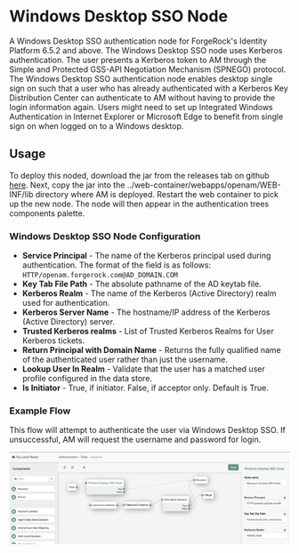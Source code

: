 <!--
 * The contents of this file are subject to the terms of the Common Development and
 * Distribution License (the License). You may not use this file except in compliance with the
 * License.
 *
 * You can obtain a copy of the License at legal/CDDLv1.0.txt. See the License for the
 * specific language governing permission and limitations under the License.
 *
 * When distributing Covered Software, include this CDDL Header Notice in each file and include
 * the License file at legal/CDDLv1.0.txt. If applicable, add the following below the CDDL
 * Header, with the fields enclosed by brackets [] replaced by your own identifying
 * information: "Portions copyright [year] [name of copyright owner]".
 *
 * Copyright 2019 ForgeRock AS.
-->
# Windows Desktop SSO Node

A Windows Desktop SSO authentication node for ForgeRock's Identity Platform 6.5.2 and above. The Windows
Desktop SSO node uses Kerberos authentication. The user presents a Kerberos token to AM through the Simple and
Protected GSS-API Negotiation Mechanism (SPNEGO) protocol. The Windows Desktop SSO authentication node enables
desktop single sign on such that a user who has already authenticated with a Kerberos Key Distribution Center can
authenticate to AM without having to provide the login information again. Users might need to set up Integrated 
Windows Authentication in Internet Explorer or Microsoft Edge to benefit from single sign on when logged on to a
Windows desktop.


## Usage

To deploy this noded, download the jar from the releases tab on github 
[here](https://github.com/FrankGasparovic/Windows-Desktop-SSO-Node/releases/latest). Next, copy the jar into the 
../web-container/webapps/openam/WEB-INF/lib directory where AM is deployed. Restart the web container to pick up the 
new node. The node will then appear in the authentication trees components palette.

### Windows Desktop SSO Node Configuration
* **Service Principal** - The name of the Kerberos principal used during authentication. The format of the field is
 as follows: ```HTTP/openam.forgerock.com@AD_DOMAIN.COM```
* **Key Tab File Path** - The absolute pathname of the AD keytab file.
* **Kerberos Realm** - The name of the Kerberos (Active Directory) realm used for authentication.
* **Kerberos Server Name** - The hostname/IP address of the Kerberos (Active Directory) server.
* **Trusted Kerberos realms** - List of Trusted Kerberos Realms for User Kerberos tickets.
* **Return Principal with Domain Name** - Returns the fully qualified name of the authenticated user rather than just the username.
* **Lookup User In Realm** - Validate that the user has a matched user profile configured in the data store.
* **Is Initiator** - True, if initiator. False, if acceptor only. Default is True.

        
### Example Flow

This flow will attempt to authenticate the user via Windows Desktop SSO. If unsuccessful, AM will request the
 username and password for login.
 
  ![WINDOWS_SSO_FLOW](./images/windows_sso_flow.png)
